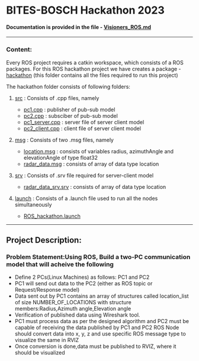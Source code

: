 # BITES-BOSCH Hackathon 2023 #
#### Documentation is provided in the file - [Visioners_ROS.md](Visioners_ROS.md) ####

***
### Content: ###

Every ROS project requires a catkin workspace, which consists of a ROS packages. For this ROS hackathon project we have creates a package - [hackathon](hackathon) (this folder contains all the files required to run this project)
 
The hackathon folder consists of following folders:

1. [src](/hackathon/src) : Consists of .cpp files, namely
   * [pc1.cpp](/hackathon/src/pc1.cpp) : publisher of pub-sub model
   * [pc2.cpp](/hackathon/src/pc2.cpp) : subsciber of pub-sub model
   * [pc1_server.cpp](/hackathon/src/pc1_server.cpp) : server file of server client model
   * [pc2_client.cpp](/hackathon/src/pc2_client.cpp) : client file of server client model

2. [msg](/hackathon/msg) : Consists of two .msg files, namely
   * [location.msg](/hackathon/msg/location.msg) : consists of variables radius, azimuthAngle and elevationAngle of type float32
   * [radar_data.msg](/hackathon/msg/radar_data.msg) : consists of array of data type location
		
3. [srv](/hackathon/srv) : Consists of .srv file required for server-client model		
   * [radar_data_srv.srv](/hackathon/srv/radar_data_srv.srv) : consists of array of data type location

4. [launch](/hackathon/launch) : Consists of a .launch file used to run all the nodes simultaneously
   * [ROS_hackathon.launch](/hackathon/launch/ROS_hackathon.launch)


***
## Project Description: ##

### Problem Statement:Using ROS, Build a two-PC communication model that will acheive the following ###

* Define 2 PCs(Linux Machines) as follows: PC1 and PC2
* PC1 will send out data to the PC2 (either as ROS topic or Request/Response model)
* Data sent out by PC1 contains an array of structures called location_list of size NUMBER_OF_LOCATIONS with structure members:Radius,Azimuth angle,Elevation angle
* Verification of published data using Wireshark tool.
* PC1 must process data as per the designed algorithm and PC2 must be capable of receiving the data published by PC1 and PC2 ROS Node should convert data into x, y, z and use specific ROS message type to visualize the same in RVIZ
* Once conversion is done,data must be published to RVIZ, where it should be visualized
